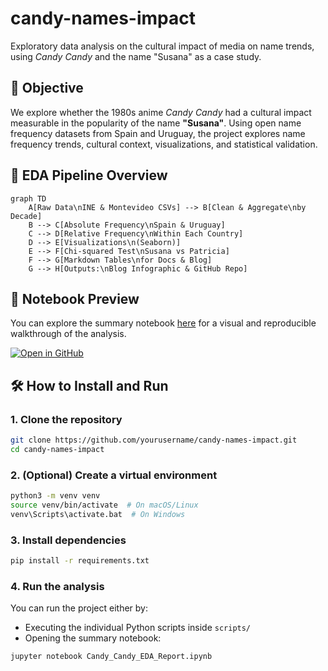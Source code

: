 # candy-names-impact

Exploratory data analysis on the cultural impact of media on name trends, using *Candy Candy* and the name "Susana" as a case study.

## 🎯 Objective

We explore whether the 1980s anime *Candy Candy* had a cultural impact measurable in the popularity of the name **"Susana"**. Using open name frequency datasets from Spain and Uruguay, the project explores name frequency trends, cultural context, visualizations, and statistical validation.

## 🔁 EDA Pipeline Overview

```mermaid
graph TD
    A[Raw Data\nINE & Montevideo CSVs] --> B[Clean & Aggregate\nby Decade]
    B --> C[Absolute Frequency\nSpain & Uruguay]
    C --> D[Relative Frequency\nWithin Each Country]
    D --> E[Visualizations\n(Seaborn)]
    E --> F[Chi-squared Test\nSusana vs Patricia]
    F --> G[Markdown Tables\nfor Docs & Blog]
    G --> H[Outputs:\nBlog Infographic & GitHub Repo]
```

## 📘 Notebook Preview

You can explore the summary notebook [here](./Candy_Candy_EDA_Report.ipynb) for a visual and reproducible walkthrough of the analysis.

[![Open in GitHub](https://img.shields.io/badge/View-Notebook-blue?logo=jupyter)](./Candy_Candy_EDA_Report.ipynb)

## 🛠️ How to Install and Run

### 1. Clone the repository

```bash
git clone https://github.com/yourusername/candy-names-impact.git
cd candy-names-impact
```

### 2. (Optional) Create a virtual environment

```bash
python3 -m venv venv
source venv/bin/activate  # On macOS/Linux
venv\Scripts\activate.bat  # On Windows
```

### 3. Install dependencies

```bash
pip install -r requirements.txt
```

### 4. Run the analysis

You can run the project either by:
- Executing the individual Python scripts inside `scripts/`
- Opening the summary notebook:

```bash
jupyter notebook Candy_Candy_EDA_Report.ipynb
```

